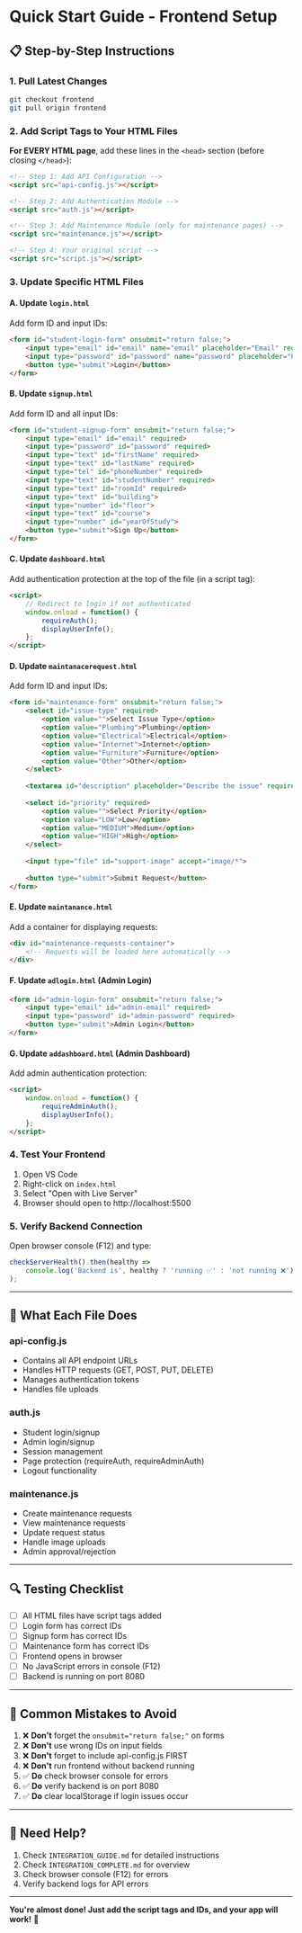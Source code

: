 # Quick Start Guide - Frontend Setup

## 📋 Step-by-Step Instructions

### 1. Pull Latest Changes
```bash
git checkout frontend
git pull origin frontend
```

### 2. Add Script Tags to Your HTML Files

**For EVERY HTML page**, add these lines in the `<head>` section (before closing `</head>`):

```html
<!-- Step 1: Add API Configuration -->
<script src="api-config.js"></script>

<!-- Step 2: Add Authentication Module -->
<script src="auth.js"></script>

<!-- Step 3: Add Maintenance Module (only for maintenance pages) -->
<script src="maintenance.js"></script>

<!-- Step 4: Your original script -->
<script src="script.js"></script>
```

### 3. Update Specific HTML Files

#### A. Update `login.html`

Add form ID and input IDs:
```html
<form id="student-login-form" onsubmit="return false;">
    <input type="email" id="email" name="email" placeholder="Email" required>
    <input type="password" id="password" name="password" placeholder="Password" required>
    <button type="submit">Login</button>
</form>
```

#### B. Update `signup.html`

Add form ID and all input IDs:
```html
<form id="student-signup-form" onsubmit="return false;">
    <input type="email" id="email" required>
    <input type="password" id="password" required>
    <input type="text" id="firstName" required>
    <input type="text" id="lastName" required>
    <input type="tel" id="phoneNumber" required>
    <input type="text" id="studentNumber" required>
    <input type="text" id="roomId" required>
    <input type="text" id="building">
    <input type="number" id="floor">
    <input type="text" id="course">
    <input type="number" id="yearOfStudy">
    <button type="submit">Sign Up</button>
</form>
```

#### C. Update `dashboard.html`

Add authentication protection at the top of the file (in a script tag):
```html
<script>
    // Redirect to login if not authenticated
    window.onload = function() {
        requireAuth();
        displayUserInfo();
    };
</script>
```

#### D. Update `maintanacerequest.html`

Add form ID and input IDs:
```html
<form id="maintenance-form" onsubmit="return false;">
    <select id="issue-type" required>
        <option value="">Select Issue Type</option>
        <option value="Plumbing">Plumbing</option>
        <option value="Electrical">Electrical</option>
        <option value="Internet">Internet</option>
        <option value="Furniture">Furniture</option>
        <option value="Other">Other</option>
    </select>
    
    <textarea id="description" placeholder="Describe the issue" required></textarea>
    
    <select id="priority" required>
        <option value="">Select Priority</option>
        <option value="LOW">Low</option>
        <option value="MEDIUM">Medium</option>
        <option value="HIGH">High</option>
    </select>
    
    <input type="file" id="support-image" accept="image/*">
    
    <button type="submit">Submit Request</button>
</form>
```

#### E. Update `maintanance.html`

Add a container for displaying requests:
```html
<div id="maintenance-requests-container">
    <!-- Requests will be loaded here automatically -->
</div>
```

#### F. Update `adlogin.html` (Admin Login)

```html
<form id="admin-login-form" onsubmit="return false;">
    <input type="email" id="admin-email" required>
    <input type="password" id="admin-password" required>
    <button type="submit">Admin Login</button>
</form>
```

#### G. Update `addashboard.html` (Admin Dashboard)

Add admin authentication protection:
```html
<script>
    window.onload = function() {
        requireAdminAuth();
        displayUserInfo();
    };
</script>
```

### 4. Test Your Frontend

1. Open VS Code
2. Right-click on `index.html`
3. Select "Open with Live Server"
4. Browser should open to http://localhost:5500

### 5. Verify Backend Connection

Open browser console (F12) and type:
```javascript
checkServerHealth().then(healthy => 
    console.log('Backend is', healthy ? 'running ✅' : 'not running ❌')
);
```

---

## 🎯 What Each File Does

### api-config.js
- Contains all API endpoint URLs
- Handles HTTP requests (GET, POST, PUT, DELETE)
- Manages authentication tokens
- Handles file uploads

### auth.js
- Student login/signup
- Admin login/signup
- Session management
- Page protection (requireAuth, requireAdminAuth)
- Logout functionality

### maintenance.js
- Create maintenance requests
- View maintenance requests
- Update request status
- Handle image uploads
- Admin approval/rejection

---

## 🔍 Testing Checklist

- [ ] All HTML files have script tags added
- [ ] Login form has correct IDs
- [ ] Signup form has correct IDs
- [ ] Maintenance form has correct IDs
- [ ] Frontend opens in browser
- [ ] No JavaScript errors in console (F12)
- [ ] Backend is running on port 8080

---

## 🚨 Common Mistakes to Avoid

1. ❌ **Don't** forget the `onsubmit="return false;"` on forms
2. ❌ **Don't** use wrong IDs on input fields
3. ❌ **Don't** forget to include api-config.js FIRST
4. ❌ **Don't** run frontend without backend running
5. ✅ **Do** check browser console for errors
6. ✅ **Do** verify backend is on port 8080
7. ✅ **Do** clear localStorage if login issues occur

---

## 📖 Need Help?

1. Check `INTEGRATION_GUIDE.md` for detailed instructions
2. Check `INTEGRATION_COMPLETE.md` for overview
3. Check browser console (F12) for errors
4. Verify backend logs for API errors

---

**You're almost done! Just add the script tags and IDs, and your app will work!** 🎉
